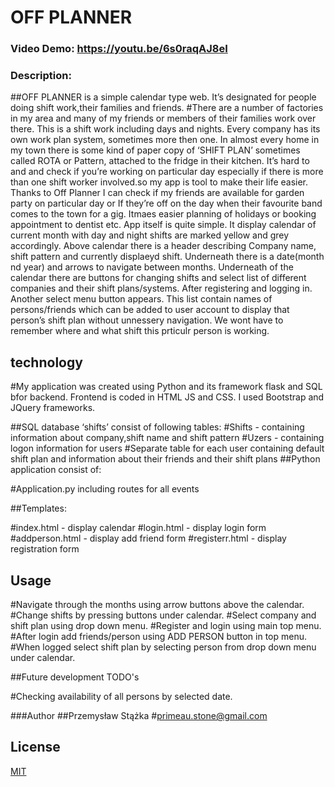  # OFF PLANNER
### Video Demo: https://youtu.be/6s0raqAJ8eI
### Description:

##OFF PLANNER is a simple calendar type web. It’s designated for people doing shift work,their families and friends.
#There are a number of factories in my area and many of my friends or members of their families work over there. This is a shift work including days and nights. Every company has its own work plan system, sometimes more then one. In almost every home in my town there is some kind of paper copy of ‘SHIFT PLAN’ sometimes called ROTA or  Pattern, attached to the fridge in their kitchen. It’s hard to and and check if you’re working on particular day especially if there is more than one shift worker involved.so my app is tool to make their life easier. Thanks to Off Planner I can check if my friends are available for garden party on particular day or If they’re off on the day when their favourite band comes to the town for a gig. Itmaes easier planning of holidays or booking appointment to dentist etc.
    App itself is quite simple. It display calendar of current month with day and night shifts are marked yellow and grey accordingly. Above calendar there is a header describing Company name, shift pattern and currently displaeyd shift. Underneath there is a date(month nd year) and arrows to navigate between months. Underneath of the calendar there are buttons for changing shifts and select list of different companies and their shift plans/systems.
After registering and logging in. Another select menu button appears. This list contain names of persons/friends which can be added to user account to display that person’s shift plan without unnessery navigation. We wont have to remember where and what shift this prticulr person is working.

## technology

#My application was created using Python and its framework flask and SQL bfor backend.
Frontend is coded in HTML JS and CSS. I used Bootstrap and JQuery frameworks.

##SQL database ‘shifts’ consist of following tables:
#Shifts - containing information about company,shift name and shift pattern
#Uzers - containing logon information for users
#Separate table for each user containing default shift plan and information about their friends and their shift plans
##Python application consist of:

#Application.py including routes for all events

##Templates:

#index.html - display calendar
#login.html - display login form
#addperson.html - display add friend form
#registerr.html - display registration form

## Usage

#Navigate through the months using arrow buttons above the calendar.
#Change shifts by pressing buttons under calendar.
#Select company and shift plan using drop down menu.
#Register and login using main top menu.
#After login add friends/person using ADD PERSON button in top menu.
#When logged select shift plan by selecting person from drop down menu under calendar.

##Future development TODO's

#Checking availability of all persons by selected date.

###Author
##Przemysław Stążka
#primeau.stone@gmail.com

## License
[MIT](https://choosealicense.com/licenses/mit/)
